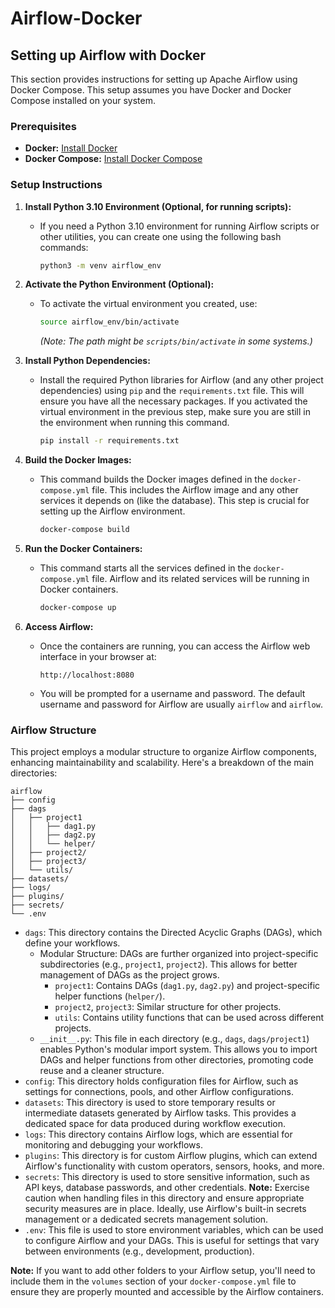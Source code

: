 # Airflow-Docker

## Setting up Airflow with Docker

This section provides instructions for setting up Apache Airflow using Docker Compose.  This setup assumes you have Docker and Docker Compose installed on your system.

### Prerequisites

* **Docker:** [Install Docker](https://docs.docker.com/get-docker/)
* **Docker Compose:** [Install Docker Compose](https://docs.docker.com/compose/install/)

### Setup Instructions

1.  **Install Python 3.10 Environment (Optional, for running scripts):**

    * If you need a Python 3.10 environment for running Airflow scripts or other utilities, you can create one using the following bash commands:

        ```bash
        python3 -m venv airflow_env
        ```

2.  **Activate the Python Environment (Optional):**

    * To activate the virtual environment you created, use:

        ```bash
        source airflow_env/bin/activate
        ```
        *(Note: The path might be `scripts/bin/activate` in some systems.)*

3.  **Install Python Dependencies:**

    * Install the required Python libraries for Airflow (and any other project dependencies) using `pip` and the `requirements.txt` file.  This will ensure you have all the necessary packages.  If you activated the virtual environment in the previous step, make sure you are still in the environment when running this command.

        ```bash
        pip install -r requirements.txt
        ```

4.  **Build the Docker Images:**

    * This command builds the Docker images defined in the `docker-compose.yml` file. This includes the Airflow image and any other services it depends on (like the database).  This step is crucial for setting up the Airflow environment.

        ```bash
        docker-compose build
        ```

5.  **Run the Docker Containers:**

    * This command starts all the services defined in the `docker-compose.yml` file.  Airflow and its related services will be running in Docker containers.

        ```bash
        docker-compose up
        ```

6.  **Access Airflow:**

    * Once the containers are running, you can access the Airflow web interface in your browser at:

        ```
        http://localhost:8080
        ```

    * You will be prompted for a username and password.  The default username and password for Airflow are usually `airflow` and `airflow`.

### Airflow Structure
This project employs a modular structure to organize Airflow components, enhancing maintainability and scalability. Here's a breakdown of the main directories:

```
airflow
├── config
├── dags
│   ├── project1
│   │   ├── dag1.py
│   │   ├── dag2.py
│   │   └── helper/
│   ├── project2/
│   ├── project3/
│   └── utils/
├── datasets/
├── logs/
├── plugins/
├── secrets/
└── .env
```


* `dags`: This directory contains the Directed Acyclic Graphs (DAGs), which define your workflows.
    * Modular Structure: DAGs are further organized into project-specific subdirectories (e.g., `project1`, `project2`). This allows for better management of DAGs as the project grows.
        * `project1`: Contains DAGs (`dag1.py`, `dag2.py`) and project-specific helper functions (`helper/`).
        * `project2`, `project3`: Similar structure for other projects.
        * `utils`: Contains utility functions that can be used across different projects.
    * `__init__.py`:  This file in each directory (e.g., `dags`, `dags/project1`) enables Python's modular import system.  This allows you to import DAGs and helper functions from other directories, promoting code reuse and a cleaner structure.
* `config`:  This directory holds configuration files for Airflow, such as settings for connections, pools, and other Airflow configurations.
* `datasets`: This directory is used to store temporary results or intermediate datasets generated by Airflow tasks. This provides a dedicated space for data produced during workflow execution.
* `logs`:  This directory contains Airflow logs, which are essential for monitoring and debugging your workflows.
* `plugins`:  This directory is for custom Airflow plugins, which can extend Airflow's functionality with custom operators, sensors, hooks, and more.
* `secrets`:  This directory is used to store sensitive information, such as API keys, database passwords, and other credentials.  **Note:** Exercise caution when handling files in this directory and ensure appropriate security measures are in place.  Ideally, use Airflow's built-in secrets management or a dedicated secrets management solution.
* `.env`: This file is used to store environment variables, which can be used to configure Airflow and your DAGs.  This is useful for settings that vary between environments (e.g., development, production).

**Note:** If you want to add other folders to your Airflow setup, you'll need to include them in the `volumes` section of your `docker-compose.yml` file to ensure they are properly mounted and accessible by the Airflow containers.
